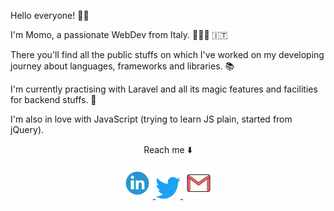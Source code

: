 Hello everyone! 🤟🏼

I'm Momo, a passionate WebDev from Italy. 🧑🏻‍💻 🇮🇹

There you'll find all the public stuffs on which I've worked  on  my developing journey about languages, frameworks and libraries. 📚  

I'm currently practising with Laravel and all its magic features and  facilities for backend stuffs.  🚀  

I'm also in love with JavaScript (trying to learn JS plain, started from jQuery).
 
 <div align="center">
  <p> Reach me ⬇️  </p>
   <a href="https://www.linkedin.com/in/momoramadori/" target="_blank" >
     <img src="https://github.com/momoramadori/momoramadori/blob/master/images/linkedin.png" alt="Linkedin" width="50" height="50"/>
   </a>
   <a href="https://twitter.com/momorama_dev/" target="_blank" display="inline-block">
     <img src="https://github.com/momoramadori/momoramadori/blob/master/images/twitter.png" alt="Twitter" width="40" height="35" />
   </a>
   <a href="mailto:momo.ramadori@gmail.com" target="_blank" display="inline-block">
      <img src="https://github.com/momoramadori/momoramadori/blob/master/images/gmail.png" alt="Gmail" width="50" height="50" />
   </a>
</div>


